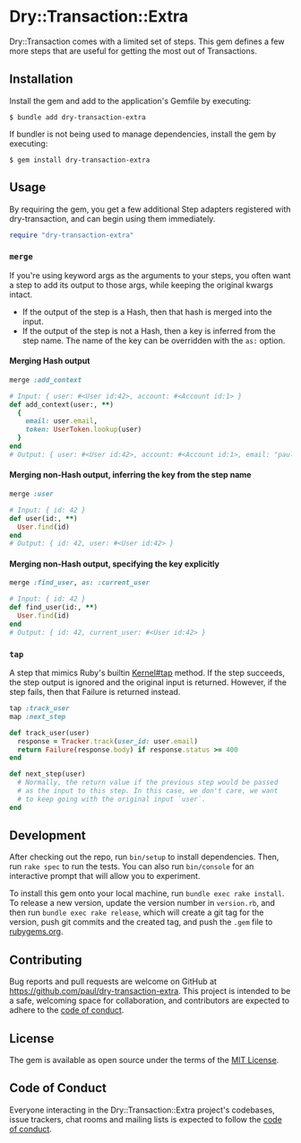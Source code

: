 # Dry::Transaction::Extra

Dry::Transaction comes with a limited set of steps. This gem defines a few more steps that are useful for getting the most out of Transactions.

## Installation


Install the gem and add to the application's Gemfile by executing:

    $ bundle add dry-transaction-extra

If bundler is not being used to manage dependencies, install the gem by executing:

    $ gem install dry-transaction-extra

## Usage

By requiring the gem, you get a few additional Step adapters registered with dry-transaction, and can begin using them immediately. 

```ruby
require "dry-transaction-extra"
```

### `merge`

If you're using keyword args as the arguments to your steps, you often want a
step to add its output to those args, while keeping the original kwargs intact.

 * If the output of the step is a Hash, then that hash is merged into the input.
 * If the output of the step is not a Hash, then a key is inferred from the
   step name. The name of the key can be overridden with the `as:` option.

#### Merging Hash output

```ruby
merge :add_context

# Input: { user: #<User id:42>, account: #<Account id:1> }
def add_context(user:, **)
  {
    email: user.email,
    token: UserToken.lookup(user)
  }
end
# Output: { user: #<User id:42>, account: #<Account id:1>, email: "paul@myapp.example", token: "1234" }
```

#### Merging non-Hash output, inferring the key from the step name

```ruby
merge :user

# Input: { id: 42 }
def user(id:, **)
  User.find(id)
end
# Output: { id: 42, user: #<User id:42> }
```

#### Merging non-Hash output, specifying the key explicitly

```ruby
merge :find_user, as: :current_user

# Input: { id: 42 }
def find_user(id:, **)
  User.find(id)
end
# Output: { id: 42, current_user: #<User id:42> }
```

### `tap` 

A step that mimics Ruby's builtin [Kernel#tap](https://ruby-doc.org/3.1.2/Kernel.html#method-i-tap) method. If the step succeeds, the step output is ignored and the original input is returned. However, if the step fails, then that Failure is returned instead.

```ruby
tap :track_user
map :next_step

def track_user(user)
  response = Tracker.track(user_id: user.email)
  return Failure(response.body) if response.status >= 400
end

def next_step(user)
  # Normally, the return value if the previous step would be passed
  # as the input to this step. In this case, we don't care, we want
  # to keep going with the original input `user`.
end
```


## Development

After checking out the repo, run `bin/setup` to install dependencies. Then, run `rake spec` to run the tests. You can also run `bin/console` for an interactive prompt that will allow you to experiment.

To install this gem onto your local machine, run `bundle exec rake install`. To release a new version, update the version number in `version.rb`, and then run `bundle exec rake release`, which will create a git tag for the version, push git commits and the created tag, and push the `.gem` file to [rubygems.org](https://rubygems.org).

## Contributing

Bug reports and pull requests are welcome on GitHub at https://github.com/paul/dry-transaction-extra. This project is intended to be a safe, welcoming space for collaboration, and contributors are expected to adhere to the [code of conduct](https://github.com/paul/dry-transaction-extra/blob/main/CODE_OF_CONDUCT.md).

## License

The gem is available as open source under the terms of the [MIT License](https://opensource.org/licenses/MIT).

## Code of Conduct

Everyone interacting in the Dry::Transaction::Extra project's codebases, issue trackers, chat rooms and mailing lists is expected to follow the [code of conduct](https://github.com/paul/dry-transaction-extra/blob/main/CODE_OF_CONDUCT.md).
